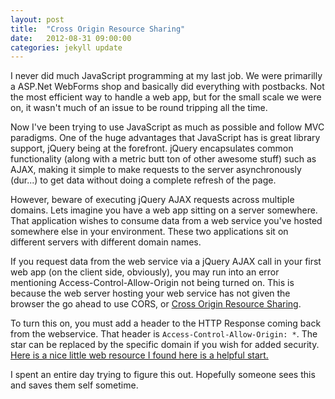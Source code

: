 ```yaml
---
layout: post
title:  "Cross Origin Resource Sharing"
date:   2012-08-31 09:00:00
categories: jekyll update
---
```

I never did much JavaScript programming at my last job. We were primarilly a ASP.Net WebForms shop and basically did everything with postbacks. Not the most efficient way to handle a web app, but for the small scale we were on, it wasn't much of an issue to be round tripping all the time.

Now I've been trying to use JavaScript as much as possible and follow MVC paradigms. One of the huge advantages that JavaScript has is great library support, jQuery being at the forefront. jQuery encapsulates common functionality (along with a metric butt ton of other awesome stuff) such as AJAX, making it simple to make requests to the server asynchronously (dur...) to get data without doing a complete refresh of the page.

However, beware of executing jQuery AJAX requests across multiple domains. Lets imagine you have a web app sitting on a server somewhere. That application wishes to consume data from a web service you've hosted somewhere else in your environment. These two applications sit on different servers with different domain names.

If you request data from the web service via a jQuery AJAX call in your first web app (on the client side, obviously), you may run into an error mentioning Access-Control-Allow-Origin not being turned on. This is because the web server hosting your web service has not given the browser the go ahead to use CORS, or [Cross Origin Resource Sharing][cors-wiki].

To turn this on, you must add a header to the HTTP Response coming back from the webservice. That header is `Access-Control-Allow-Origin: *`. The star can be replaced by the specific domain if you wish for added security. [Here is a nice little web resource I found here is a helpful start.][enable-cors]

I spent an entire day trying to figure this out. Hopefully someone sees this and saves them self sometime.

[enable-cors]: http://enable-cors.org/
[cors-wiki]: http://en.wikipedia.org/wiki/Cross-origin_resource_sharing
